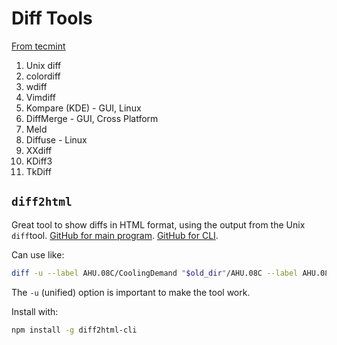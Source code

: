 # Diff Tools

[From tecmint](https://www.tecmint.com/best-linux-file-diff-tools-comparison/)

1. Unix diff
2. colordiff
3. wdiff
4. Vimdiff
5. Kompare (KDE) - GUI, Linux
6. DiffMerge - GUI, Cross Platform
7. Meld
8. Diffuse - Linux
9. XXdiff
10. KDiff3
11. TkDiff


## `diff2html`

Great tool to show diffs in HTML format, using the output from the Unix `diff`tool.
[GitHub for main program](https://github.com/rtfpessoa/diff2html).
[GitHub for CLI](https://github.com/rtfpessoa/diff2html-cli).

Can use like:

```sh
diff -u --label AHU.08C/CoolingDemand "$old_dir"/AHU.08C --label AHU.08C/CoolingDemand AHU.08C | diff2html -i stdin -o stdout -s side > AHU.08C.html
```

The `-u` (unified) option is important to make the tool work.

Install with:

```sh
npm install -g diff2html-cli
```
